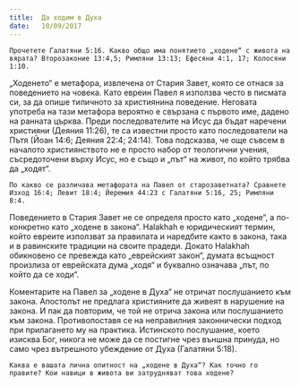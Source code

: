 ```yaml
---
title:  Да ходим в Духа
date:   10/09/2017
---
```


`Прочетете Галатяни 5:16. Какво общо има понятието „ходене“ с живота на вярата? Второзаконие 13:4,5; Римляни 13:13; Ефесяни 4:1, 17; Колосяни 1:10.`

„Ходенето“ е метафора, извлечена от Стария Завет, която се отнася за поведението на човека. Като евреин Павел я използва често в писмата си, за да опише типичното за християнина поведение. Неговата употреба на тази метафора вероятно е свързана с първото име, дадено на ранната църква. Преди последователите на Исус да бъдат наречени християни (Деяния 11:26), те са известни просто като последователи на Пътя (Йоан 14:6; Деяния 22:4; 24:14). Това подсказва, че още съвсем в началото християнството не е просто набор от теологични учения, съсредоточени върху Исус, но е също и „път“ на живот, по който трябва да „ходят“.

`По какво се различава метафората на Павел от старозаветната? Сравнете Изход 16:4; Левит 18:4; Йеремия 44:23 с Галатяни 5:16, 25; Римляни 8:4.`

Поведението в Стария Завет не се определя просто като „ходене“, а по-конкретно като „ходене в закона“. Halakhah е юридическият термин, който евреите използват за правилата и наредбите както в закона, така и в равинските традиции на своите прадеди. Докато Halakhah обикновено се превежда като „еврейският закон“, думата всъщност произлиза от еврейската дума „ходя“ и буквално означава „път, по който да се ходи“.

Коментарите на Павел за „ходене в Духа“ не отричат послушанието към закона. Апостолът не предлага християните да живеят в нарушение на закона. И пак да повторим, че той не отрича закона или послушанието към закона. Противопоставя се на неправилния законнически подход при прилагането му на практика. Истинското послушание, което изисква Бог, никога не може да се постигне чрез външна принуда, но само чрез вътрешното убеждение от Духа (Галатяни 5:18).

`Каква е вашата лична опитност на „ходене в Духа“? Как точно го правите? Кои навици в живота ви затрудняват това ходене?`